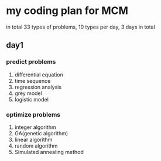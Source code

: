 # my coding plan for MCM

in total 33 types of problems, 10 types per day, 3 days in total

## day1

### predict problems

1. differential equation
2. time sequence
3. regression analysis
4. grey model
5. logistic model

### optimize problems

1. integer algorithm
2. GA(genetic algorithm)
3. linear algorithm
4. random algorithm
5. Simulated annealing method
